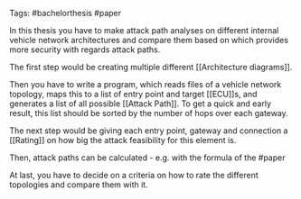 Tags: #bachelorthesis #paper  

In this thesis you have to make attack path analyses on different internal vehicle network architectures and compare them based on which provides more security with regards attack paths. 

The first step would be creating multiple different [[Architecture diagrams]]. 

Then you have to write a program, which reads files of a vehicle network topology, maps this to a list of entry point and target [[ECU]]s, and generates a list of all possible [[Attack Path]]. 
To get a quick and early result, this list should be sorted by the number of hops over each gateway. 

The next step would be giving each entry point, gateway and connection a [[Rating]] on how big the attack feasibility for this element is. 

Then, attack paths can be calculated - e.g. with the formula of the #paper 

At last, you have to decide on a criteria on how to rate the different topologies and compare them with it.